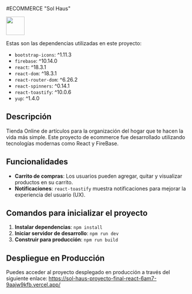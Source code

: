 #ECOMMERCE "Sol Haus" 

<img src="https://th.bing.com/th/id/OIP.K-4RqDC6zFrpAG31ayDDOgHaHa?rs=1&pid=ImgDetMain" width="50" />

Estas son las dependencias utilizadas en este proyecto:

- `bootstrap-icons`: ^1.11.3
- `firebase`: ^10.14.0
- `react`: ^18.3.1
- `react-dom`: ^18.3.1
- `react-router-dom`: ^6.26.2
- `react-spinners`: ^0.14.1
- `react-toastify`: ^10.0.6
- `yup`: ^1.4.0


## Descripción
Tienda Online de artículos para la organización del hogar que te hacen la vida más simple.
Este proyecto de ecommerce fue desarrollado utilizando tecnologías modernas como React y FireBase.


## Funcionalidades

- **Carrito de compras**: Los usuarios pueden agregar, quitar y visualizar productos en su carrito.
- **Notificaciones**: `react-toastify` muestra notificaciones para mejorar la experiencia del usuario (UX).

 ## Comandos para inicializar el proyecto 
1. **Instalar dependencias**: ```npm install ``` 
2. **Iniciar servidor de desarrollo**: ```npm run dev ``` 
3. **Construir para producción**: ```npm run build ``` 
 ## Despliegue en Producción
 Puedes acceder al proyecto desplegado en producción a través del siguiente enlace: https://sol-haus-proyecto-final-react-6am7-9aajw9kfb.vercel.app/

